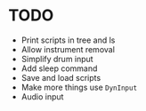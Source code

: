 # TODO

- Print scripts in tree and ls
- Allow instrument removal
- Simplify drum input
- Add sleep command
- Save and load scripts 
- Make more things use `DynInput`
- Audio input
